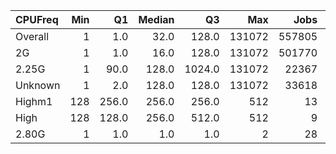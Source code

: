 | CPUFreq   |   Min |    Q1 |   Median |     Q3 |    Max |   Jobs |     Nodeh |   PercentUse |   Users |   Projects |
|:----------|------:|------:|---------:|-------:|-------:|-------:|----------:|-------------:|--------:|-----------:|
| Overall   |     1 |   1.0 |     32.0 |  128.0 | 131072 | 557805 | 1444295.0 |        100.0 |     605 |         98 |
| 2G        |     1 |   1.0 |     16.0 |  128.0 | 131072 | 501770 | 1012271.7 |         70.1 |     501 |         87 |
| 2.25G     |     1 |  90.0 |    128.0 | 1024.0 | 131072 |  22367 |  413337.5 |         28.6 |      97 |         27 |
| Unknown   |     1 |   2.0 |    128.0 |  128.0 | 131072 |  33618 |   18677.3 |          1.3 |     321 |         68 |
| Highm1    |   128 | 256.0 |    256.0 |  256.0 |    512 |     13 |       5.1 |          0.0 |       1 |          1 |
| High      |   128 | 128.0 |    256.0 |  512.0 |    512 |      9 |       3.3 |          0.0 |       1 |          1 |
| 2.80G     |     1 |   1.0 |      1.0 |    1.0 |      2 |     28 |       0.0 |          0.0 |       1 |          1 |